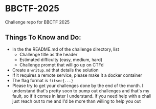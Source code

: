 # BBCTF-2025
Challenge repo for BBCTF 2025

## Things To Know and Do:
- In the the README.md of the challenge directory, list
  - Challenge title as the header
  - Estimated difficulty (easy, medium, hard)
  - Challenge prompt that will go up on CTFd
- Create a `writup.md` that details the solution
- If it requires a remote service, please make it a docker container
- The flag format is `fitsec{...}`
- Please try to get your challenges done by the end of the month. I understand that's pretty soon to pump out challenges and that's my fault, so if it comes in later I understand. If you need help with a chall just reach out to me and I'd be more than willing to help you out
